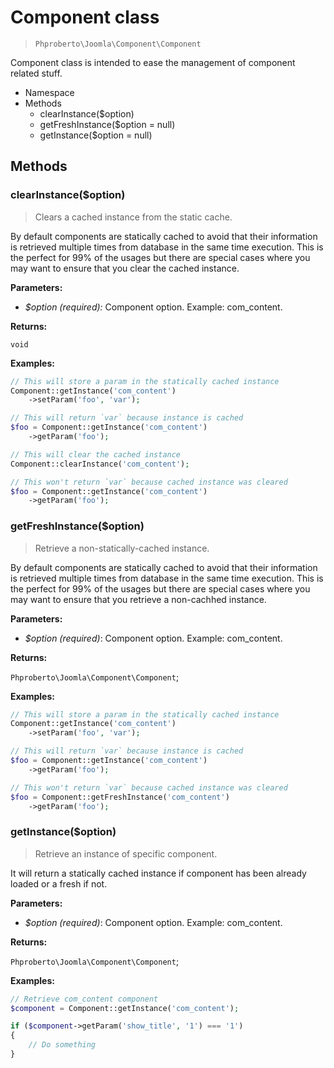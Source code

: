 # Component class

> `Phproberto\Joomla\Component\Component`

Component class is intended to ease the management of component related stuff.  

* Namespace
* Methods
    * clearInstance($option)
    * getFreshInstance($option = null)
    * getInstance($option = null)

## Methods

### clearInstance($option)

> Clears a cached instance from the static cache. 

By default components are statically cached to avoid that their information is retrieved multiple times from database in the same time execution. This is the perfect for 99% of the usages but there are special cases where you may want to ensure that you clear the cached instance. 

**Parameters:**

* *$option (required):* Component option. Example: com_content.

**Returns:**

`void`

**Examples:**

```php
// This will store a param in the statically cached instance
Component::getInstance('com_content')
    ->setParam('foo', 'var');

// This will return `var` because instance is cached
$foo = Component::getInstance('com_content')
    ->getParam('foo');

// This will clear the cached instance
Component::clearInstance('com_content');

// This won't return `var` because cached instance was cleared
$foo = Component::getInstance('com_content')
    ->getParam('foo');
```

### getFreshInstance($option)

> Retrieve a non-statically-cached instance.

By default components are statically cached to avoid that their information is retrieved multiple times from database in the same time execution. This is the perfect for 99% of the usages but there are special cases where you may want to ensure that you retrieve a non-cachhed instance. 

**Parameters:**

* *$option (required)*: Component option. Example: com_content.

**Returns:**

`Phproberto\Joomla\Component\Component`;

**Examples:**

```php
// This will store a param in the statically cached instance
Component::getInstance('com_content')
    ->setParam('foo', 'var');

// This will return `var` because instance is cached
$foo = Component::getInstance('com_content')
    ->getParam('foo');

// This won't return `var` because cached instance was cleared
$foo = Component::getFreshInstance('com_content')
    ->getParam('foo');
```

### getInstance($option)

> Retrieve an instance of specific component.

It will return a statically cached instance if component has been already loaded or a fresh if not.

**Parameters:**

* *$option (required)*: Component option. Example: com_content.

**Returns:**

`Phproberto\Joomla\Component\Component`;

**Examples:**

```php
// Retrieve com_content component
$component = Component::getInstance('com_content');

if ($component->getParam('show_title', '1') === '1')
{
    // Do something
}
```